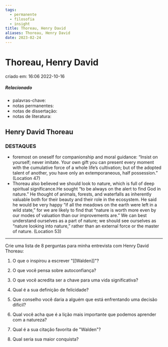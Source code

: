 ```yaml
---
tags:
  - permanente
  - filosofia
  - insight
title: Thoreau, Henry David 
aliases: Thoreau, Henry David 
date: 2023-02-24
---
```


# Thoreau, Henry David 

criado em: 16:06 2022-10-16

##### Relacionado

- palavras-chave: 
- notas permanentes: 
- notas de dissertação:
- notas de literatura: 

## Henry David Thoreau

### DESTAQUES

- foremost on oneself for companionship and moral guidance: “Insist on yourself; never imitate. Your own gift you can present every moment with the cumulative force of a whole life’s cultivation; but of the adopted talent of another, you have only an extemporaneous, half possession.” (Location 47)
- Thoreau also believed we should look to nature, which is full of deep spiritual significance.He sought “to be always on the alert to find God in nature.” He thought of animals, forests, and waterfalls as inherently valuable both for their beauty and their role in the ecosystem. He said he would be very happy “if all the meadows on the earth were left in a wild state,” for we are likely to find that “nature is worth more even by our modes of valuation than our improvements are.” We can best understand ourselves as a part of nature; we should see ourselves as “nature looking into nature,” rather than an external force or the master of nature. (Location 53)

---

Crie uma lista de 8 perguntas para minha entrevista com Henry David Thoreau:

1. O que o inspirou a escrever "[[Walden]]"?

2. O que você pensa sobre autoconfiança?

3. O que você acredita ser a chave para uma vida significativa?

4. Qual é a sua definição de felicidade?

5. Que conselho você daria a alguém que está enfrentando uma decisão difícil?

6. Qual você acha que é a lição mais importante que podemos aprender com a natureza?

7. Qual é a sua citação favorita de "Walden"?

8. Qual seria sua maior conquista?
